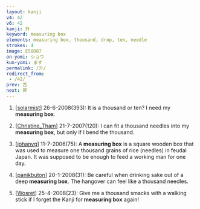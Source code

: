 ```yaml
---
layout: kanji
v4: 42
v6: 42
kanji: 升
keyword: measuring box
elements: measuring box, thousand, drop, ten, needle
strokes: 4
image: E58D87
on-yomi: ショウ
kun-yomi: ます
permalink: /升/
redirect_from:
 - /42/
prev: 舌
next: 昇
---
```


1) [<a href="http://kanji.koohii.com/profile/solarmist">solarmist</a>] 26-6-2008(393): It is a thousand or ten? I need my<strong> measuring box</strong>.

2) [<a href="http://kanji.koohii.com/profile/Christine_Tham">Christine_Tham</a>] 21-7-2007(120): I can fit a thousand needles into my<strong> measuring box</strong>, but only if I bend the thousand.

3) [<a href="http://kanji.koohii.com/profile/johanvg">johanvg</a>] 11-7-2006(75): A<strong> measuring box</strong> is a square wooden box that was used to measure one thousand grains of rice (needles) in feudal Japan. It was supposed to be enough to feed a working man for one day.

4) [<a href="http://kanji.koohii.com/profile/panikbuton">panikbuton</a>] 20-1-2008(31): Be careful when drinking sake out of a deep<strong> measuring box</strong>. The hangover can feel like a thousand needles.

5) [<a href="http://kanji.koohii.com/profile/Wosret">Wosret</a>] 25-4-2008(23): Give me a thousand smacks with a walking stick if I forget the Kanji for<strong> measuring box</strong> again!

